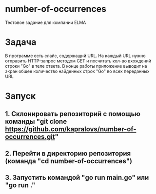 # number-of-occurrences
Тестовое задание для компании ELMA

# Задача
В программе есть слайс, содержащий URL. На каждый URL нужно отправить HTTP-запрос методом GET
и посчитать кол-во вхождений строки "Go" в теле ответа. В конце работы приложение выводит на экран общее количество найденных строк "Go" во всех переданных URL

# Запуск
## 1. Склонировать репозиторий с помощью команды "git clone https://github.com/kapralovs/number-of-occurrences.git"
## 2. Перейти в директорию репозитория (команда "cd number-of-occurrences")
## 3. Запустить командой "go run main.go" или "go run ."
